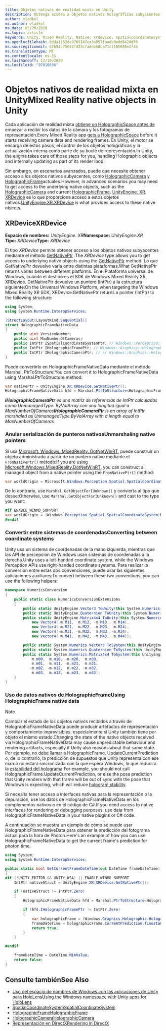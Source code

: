 ```yaml
---
title: Objetos nativos de realidad mixta en Unity
description: Obtenga acceso a objetos nativos holográficas subyacentes en Unity.
author: vladkol
ms.author: vladkol
ms.date: 05/20/2018
ms.topic: article
keywords: Unity, Mixed Reality, Native, xrdevice, spatialcoordinatesystem, holographicframe, holographiccamera, ispatialcoordinatesystem, iholographicframe, iholographiccamera, getnativeptr, auriculares de realidad mixta, auriculares de realidad mixta de Windows, auriculares de realidad virtual
ms.openlocfilehash: 8dda1152da9705147ca3a057faadb9edd8428df6
ms.sourcegitcommit: 87b54c75044f433cfadda68ca71c1165608e2f4b
ms.translationtype: MT
ms.contentlocale: es-ES
ms.lasthandoff: 12/10/2020
ms.locfileid: "97010596"
---
```

# <a name="mixed-reality-native-objects-in-unity"></a><span data-ttu-id="fcca2-104">Objetos nativos de realidad mixta en Unity</span><span class="sxs-lookup"><span data-stu-id="fcca2-104">Mixed Reality native objects in Unity</span></span>

<span data-ttu-id="fcca2-105">Cada aplicación de realidad mixta [obtiene un HolographicSpace antes de](../native/getting-a-holographicspace.md) empezar a recibir los datos de la cámara y los fotogramas de representación.</span><span class="sxs-lookup"><span data-stu-id="fcca2-105">Every Mixed Reality app [gets a HolographicSpace](../native/getting-a-holographicspace.md) before it starts receiving camera data and rendering frames.</span></span> <span data-ttu-id="fcca2-106">En Unity, el motor se encarga de estos pasos, el control de los objetos holográficas y la actualización interna como parte de su bucle de representación.</span><span class="sxs-lookup"><span data-stu-id="fcca2-106">In Unity, the engine takes care of those steps for you, handling Holographic objects and internally updating as part of its render loop.</span></span>

<span data-ttu-id="fcca2-107">Sin embargo, en escenarios avanzados, puede que necesite obtener acceso a los objetos nativos subyacentes, como <a href="https://docs.microsoft.com/uwp/api/windows.graphics.holographic.holographiccamera" target="_blank">HolographicCamera</a> y <a href="https://docs.microsoft.com/uwp/api/windows.graphics.holographic.holographicframe" target="_blank">HolographicFrame</a>actuales.</span><span class="sxs-lookup"><span data-stu-id="fcca2-107">However, in advanced scenarios you may need to get access to the underlying native objects, such as the <a href="https://docs.microsoft.com/uwp/api/windows.graphics.holographic.holographiccamera" target="_blank">HolographicCamera</a> and current <a href="https://docs.microsoft.com/uwp/api/windows.graphics.holographic.holographicframe" target="_blank">HolographicFrame</a>.</span></span> <span data-ttu-id="fcca2-108"><a href="https://docs.unity3d.com/ScriptReference/XR.XRDevice.html" target="_blank">UnityEngine. XR. XRDevice</a> es lo que proporciona acceso a estos objetos nativos.</span><span class="sxs-lookup"><span data-stu-id="fcca2-108"><a href="https://docs.unity3d.com/ScriptReference/XR.XRDevice.html" target="_blank">UnityEngine.XR.XRDevice</a> is what provides access to these native objects.</span></span>

## <a name="xrdevice"></a><span data-ttu-id="fcca2-109">XRDevice</span><span class="sxs-lookup"><span data-stu-id="fcca2-109">XRDevice</span></span> 

<span data-ttu-id="fcca2-110">**Espacio de nombres:** *UnityEngine. XR*</span><span class="sxs-lookup"><span data-stu-id="fcca2-110">**Namespace:** *UnityEngine.XR*</span></span><br>
<span data-ttu-id="fcca2-111">**Tipo:** *XRDevice*</span><span class="sxs-lookup"><span data-stu-id="fcca2-111">**Type:** *XRDevice*</span></span>

<span data-ttu-id="fcca2-112">El tipo *XRDevice* permite obtener acceso a los objetos nativos subyacentes mediante el método <a href="https://docs.unity3d.com/ScriptReference/XR.XRDevice.GetNativePtr.html" target="_blank">GetNativePtr</a> .</span><span class="sxs-lookup"><span data-stu-id="fcca2-112">The *XRDevice* type allows you to get access to underlying native objects using the <a href="https://docs.unity3d.com/ScriptReference/XR.XRDevice.GetNativePtr.html" target="_blank">GetNativePtr</a> method.</span></span> <span data-ttu-id="fcca2-113">Lo que GetNativePtr devuelve varía entre distintas plataformas.</span><span class="sxs-lookup"><span data-stu-id="fcca2-113">What GetNativePtr returns varies between different platforms.</span></span> <span data-ttu-id="fcca2-114">En el Plataforma universal de Windows, cuando el destino es el SDK de Windows Mixed Reality XR, XRDevice. GetNativePtr devuelve un puntero (IntPtr) a la estructura siguiente:</span><span class="sxs-lookup"><span data-stu-id="fcca2-114">On the Universal Windows Platform, when targeting the Windows Mixed Reality XR SDK, XRDevice.GetNativePtr returns a pointer (IntPtr) to the following structure:</span></span> 

```cs
using System;
using System.Runtime.InteropServices;

[StructLayout(LayoutKind.Sequential)]
struct HolographicFrameNativeData
{
    public uint VersionNumber;
    public uint MaxNumberOfCameras;
    public IntPtr ISpatialCoordinateSystemPtr; // Windows::Perception::Spatial::ISpatialCoordinateSystem
    public IntPtr IHolographicFramePtr; // Windows::Graphics::Holographic::IHolographicFrame 
    public IntPtr IHolographicCameraPtr; // // Windows::Graphics::Holographic::IHolographicCamera
}
```
<span data-ttu-id="fcca2-115">Puede convertirlo en HolographicFrameNativeData mediante el método Marshal. PtrToStructure:</span><span class="sxs-lookup"><span data-stu-id="fcca2-115">You can convert it to HolographicFrameNativeData using Marshal.PtrToStructure method:</span></span>
```cs
var nativePtr = UnityEngine.XR.XRDevice.GetNativePtr();
HolographicFrameNativeData hfd = Marshal.PtrToStructure<HolographicFrameNativeData>(nativePtr);
```
<span data-ttu-id="fcca2-116">***IHolographicCameraPtr** es una matriz de referencias de IntPtr calculadas como UnmanagedType. ByValArray con una longitud igual a MaxNumberOfCameras*</span><span class="sxs-lookup"><span data-stu-id="fcca2-116">***IHolographicCameraPtr** is an array of IntPtr marshaled as UnmanagedType.ByValArray with a length equal to MaxNumberOfCameras*</span></span> 

### <a name="unmarshaling-native-pointers"></a><span data-ttu-id="fcca2-117">Anular serialización de punteros nativos</span><span class="sxs-lookup"><span data-stu-id="fcca2-117">Unmarshaling native pointers</span></span>

<span data-ttu-id="fcca2-118">Si usa [Microsoft. Windows. MixedReality. DotNetWinRT](https://www.nuget.org/packages/Microsoft.Windows.MixedReality.DotNetWinRT), puede construir un objeto administrado a partir de un puntero nativo mediante el `FromNativePtr()` método:</span><span class="sxs-lookup"><span data-stu-id="fcca2-118">If you are using [Microsoft.Windows.MixedReality.DotNetWinRT](https://www.nuget.org/packages/Microsoft.Windows.MixedReality.DotNetWinRT), you can construct a managed object from a native pointer using the `FromNativePtr()` method:</span></span>

```cs
var worldOrigin = Microsoft.Windows.Perception.Spatial.SpatialCoordinateSystem.FromNativePtr(hfd.ISpatialCoordinateSystemPtr);
```

<span data-ttu-id="fcca2-119">De lo contrario, use `Marshal.GetObjectForIUnknown()` y convierta al tipo que desee:</span><span class="sxs-lookup"><span data-stu-id="fcca2-119">Otherwise, use `Marshal.GetObjectForIUnknown()` and cast to the type you want:</span></span>

```cs
#if ENABLE_WINMD_SUPPORT
var worldOrigin = (Windows.Perception.Spatial.SpatialCoordinateSystem)Marshal.GetObjectForIUnknown(hfd.ISpatialCoordinateSystemPtr);
#endif
```

### <a name="converting-between-coordinate-systems"></a><span data-ttu-id="fcca2-120">Convertir entre sistemas de coordenadas</span><span class="sxs-lookup"><span data-stu-id="fcca2-120">Converting between coordinate systems</span></span>

<span data-ttu-id="fcca2-121">Unity usa un sistema de coordenadas de la mano izquierda, mientras que las API de percepción de Windows usan sistemas de coordenadas a la derecha.</span><span class="sxs-lookup"><span data-stu-id="fcca2-121">Unity uses a left-handed coordinate system, while the Windows Perception APIs use right-handed coordinate systems.</span></span> <span data-ttu-id="fcca2-122">Para realizar la conversión entre estas dos convenciones, puede usar las siguientes aplicaciones auxiliares:</span><span class="sxs-lookup"><span data-stu-id="fcca2-122">To convert between these two conventions, you can use the following helpers:</span></span>

```cs
namespace NumericsConversion
{
    public static class NumericsConversionExtensions
    {
        public static UnityEngine.Vector3 ToUnity(this System.Numerics.Vector3 v) => new UnityEngine.Vector3(v.X, v.Y, -v.Z);
        public static UnityEngine.Quaternion ToUnity(this System.Numerics.Quaternion q) => new UnityEngine.Quaternion(-q.X, -q.Y, q.Z, q.W);
        public static UnityEngine.Matrix4x4 ToUnity(this System.Numerics.Matrix4x4 m) => new UnityEngine.Matrix4x4(
            new Vector4( m.M11,  m.M12, -m.M13,  m.M14),
            new Vector4( m.M21,  m.M22, -m.M23,  m.M24),
            new Vector4(-m.M31, -m.M32,  m.M33, -m.M34),
            new Vector4( m.M41,  m.M42, -m.M43,  m.M44));

        public static System.Numerics.Vector3 ToSystem(this UnityEngine.Vector3 v) => new System.Numerics.Vector3(v.x, v.y, -v.z);
        public static System.Numerics.Quaternion ToSystem(this UnityEngine.Quaternion q) => new System.Numerics.Quaternion(-q.x, -q.y, q.z, q.w);
        public static System.Numerics.Matrix4x4 ToSystem(this UnityEngine.Matrix4x4 m) => new System.Numerics.Matrix4x4(
            m.m00,  m.m10, -m.m20,  m.m30,
            m.m01,  m.m11, -m.m21,  m.m31,
           -m.m02, -m.m12,  m.m22, -m.m32,
            m.m03,  m.m13, -m.m23,  m.m33);
    }
}
```

### <a name="using-holographicframe-native-data"></a><span data-ttu-id="fcca2-123">Uso de datos nativos de HolographicFrame</span><span class="sxs-lookup"><span data-stu-id="fcca2-123">Using HolographicFrame native data</span></span>

> [!NOTE]
> <span data-ttu-id="fcca2-124">Cambiar el estado de los objetos nativos recibidos a través de HolographicFrameNativeData puede producir artefactos de representación y comportamiento imprevisibles, especialmente si Unity también tiene por objeto el mismo estado.</span><span class="sxs-lookup"><span data-stu-id="fcca2-124">Changing the state of the native objects received via HolographicFrameNativeData may cause unpredictable behaviour and rendering artifacts, especially if Unity also reasons about that same state.</span></span>  <span data-ttu-id="fcca2-125">Por ejemplo, no debe llamar a HolographicFrame. UpdateCurrentPrediction o, de lo contrario, la predicción de supuestos que Unity representa con ese marco no estará sincronizada con la que espera Windows, lo que reducirá la [estabilidad del holograma](../platform-capabilities-and-apis/hologram-stability.md).</span><span class="sxs-lookup"><span data-stu-id="fcca2-125">For example, you should not call HolographicFrame.UpdateCurrentPrediction, or else the pose prediction that Unity renders with that frame will be out of sync with the pose that Windows is expecting, which will reduce [hologram stability](../platform-capabilities-and-apis/hologram-stability.md).</span></span>

<span data-ttu-id="fcca2-126">Si necesita tener acceso a interfaces nativas para la representación o la depuración, use los datos de HolographicFrameNativeData en los complementos nativos o en el código de C#.</span><span class="sxs-lookup"><span data-stu-id="fcca2-126">If you need access to native interfaces for rendering or debugging purposes, use data from HolographicFrameNativeData in your native plugins or C# code.</span></span> 

<span data-ttu-id="fcca2-127">A continuación se muestra un ejemplo de cómo se puede usar HolographicFrameNativeData para obtener la predicción del fotograma actual para la hora de Photon.</span><span class="sxs-lookup"><span data-stu-id="fcca2-127">Here's an example of how you can use HolographicFrameNativeData to get the current frame's prediction for photon time.</span></span> 

```cs
using System;
using System.Runtime.InteropServices;

public static bool GetCurrentFrameDateTime(out DateTime frameDateTime)
{
#if (!UNITY_EDITOR && UNITY_WSA) || ENABLE_WINMD_SUPPORT
    IntPtr nativeStruct = UnityEngine.XR.XRDevice.GetNativePtr();

    if (nativeStruct != IntPtr.Zero)
    {
        HolographicFrameNativeData hfd = Marshal.PtrToStructure<HolographicFrameNativeData>(nativeStruct);

        if (hfd.IHolographicFramePtr != IntPtr.Zero)
        {
            var holographicFrame = (Windows.Graphics.Holographic.HolographicFrame)Marshal.GetObjectForIUnknown(hfd.IHolographicFramePtr);
            frameDateTime = holographicFrame.CurrentPrediction.Timestamp.TargetTime.DateTime;
            return true;
        }
    }

#endif

    frameDateTime = DateTime.MinValue;
    return false;
}

```

## <a name="see-also"></a><span data-ttu-id="fcca2-128">Consulte también</span><span class="sxs-lookup"><span data-stu-id="fcca2-128">See Also</span></span>
* [<span data-ttu-id="fcca2-129">Uso del espacio de nombres de Windows con las aplicaciones de Unity para HoloLens</span><span class="sxs-lookup"><span data-stu-id="fcca2-129">Using the Windows namespace with Unity apps for HoloLens</span></span>](using-the-windows-namespace-with-unity-apps-for-hololens.md)
* <span data-ttu-id="fcca2-130"><a href="https://docs.microsoft.com/uwp/api/windows.perception.spatial.spatialcoordinatesystem" target="_blank">SpatialCoordinateSystem</a></span><span class="sxs-lookup"><span data-stu-id="fcca2-130"><a href="https://docs.microsoft.com/uwp/api/windows.perception.spatial.spatialcoordinatesystem" target="_blank">SpatialCoordinateSystem</a></span></span>
* <span data-ttu-id="fcca2-131"><a href="https://docs.microsoft.com/uwp/api/windows.graphics.holographic.holographicframe" target="_blank">HolographicFrame</a></span><span class="sxs-lookup"><span data-stu-id="fcca2-131"><a href="https://docs.microsoft.com/uwp/api/windows.graphics.holographic.holographicframe" target="_blank">HolographicFrame</a></span></span>
* <span data-ttu-id="fcca2-132"><a href="https://docs.microsoft.com/uwp/api/windows.graphics.holographic.holographiccamera" target="_blank">HolographicCamera</a></span><span class="sxs-lookup"><span data-stu-id="fcca2-132"><a href="https://docs.microsoft.com/uwp/api/windows.graphics.holographic.holographiccamera" target="_blank">HolographicCamera</a></span></span>
* [<span data-ttu-id="fcca2-133">Representación en DirectX</span><span class="sxs-lookup"><span data-stu-id="fcca2-133">Rendering in DirectX</span></span>](../native/rendering-in-directx.md)
